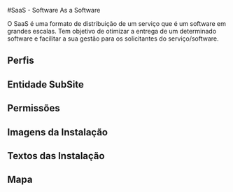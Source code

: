 #SaaS - Software As a Software

O SaaS é uma formato de distribuição de um serviço que é um software em grandes escalas.
Tem objetivo de otimizar a entrega de um determinado software e facilitar a sua gestão para os solicitantes do serviço/software.

## Perfis

## Entidade SubSite

## Permissões

## Imagens da Instalação

## Textos das Instalação

## Mapa
